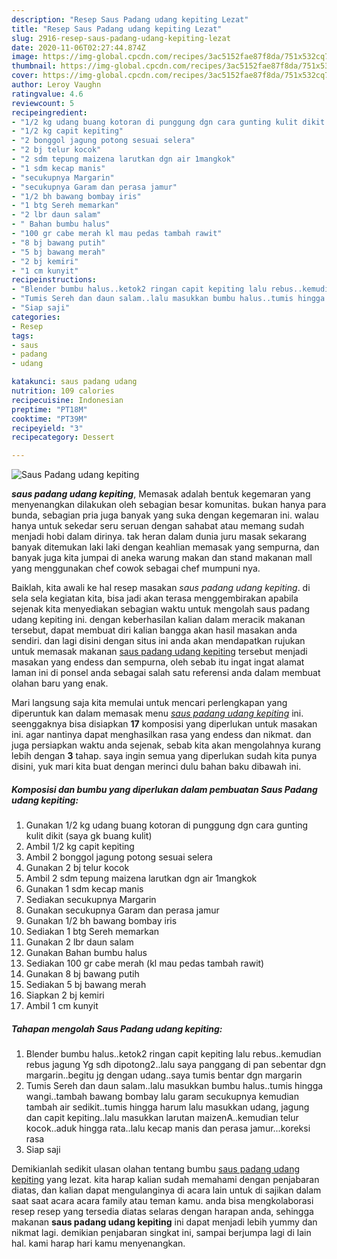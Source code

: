 ```yaml
---
description: "Resep Saus Padang udang kepiting Lezat"
title: "Resep Saus Padang udang kepiting Lezat"
slug: 2916-resep-saus-padang-udang-kepiting-lezat
date: 2020-11-06T02:27:44.874Z
image: https://img-global.cpcdn.com/recipes/3ac5152fae87f8da/751x532cq70/saus-padang-udang-kepiting-foto-resep-utama.jpg
thumbnail: https://img-global.cpcdn.com/recipes/3ac5152fae87f8da/751x532cq70/saus-padang-udang-kepiting-foto-resep-utama.jpg
cover: https://img-global.cpcdn.com/recipes/3ac5152fae87f8da/751x532cq70/saus-padang-udang-kepiting-foto-resep-utama.jpg
author: Leroy Vaughn
ratingvalue: 4.6
reviewcount: 5
recipeingredient:
- "1/2 kg udang buang kotoran di punggung dgn cara gunting kulit dikit saya gk buang kulit"
- "1/2 kg capit kepiting"
- "2 bonggol jagung potong sesuai selera"
- "2 bj telur kocok"
- "2 sdm tepung maizena larutkan dgn air 1mangkok"
- "1 sdm kecap manis"
- "secukupnya Margarin"
- "secukupnya Garam dan perasa jamur"
- "1/2 bh bawang bombay iris"
- "1 btg Sereh memarkan"
- "2 lbr daun salam"
- " Bahan bumbu halus"
- "100 gr cabe merah kl mau pedas tambah rawit"
- "8 bj bawang putih"
- "5 bj bawang merah"
- "2 bj kemiri"
- "1 cm kunyit"
recipeinstructions:
- "Blender bumbu halus..ketok2 ringan capit kepiting lalu rebus..kemudian rebus jagung Yg sdh dipotong2..lalu saya panggang di pan sebentar dgn margarin..begitu jg dengan udang..saya tumis bentar dgn margarin"
- "Tumis Sereh dan daun salam..lalu masukkan bumbu halus..tumis hingga wangi..tambah bawang bombay lalu garam secukupnya kemudian tambah air sedikit..tumis hingga harum lalu masukkan udang, jagung dan capit kepiting..lalu masukkan larutan maizenA..kemudian telur kocok..aduk hingga rata..lalu kecap manis dan perasa jamur...koreksi rasa"
- "Siap saji"
categories:
- Resep
tags:
- saus
- padang
- udang

katakunci: saus padang udang 
nutrition: 109 calories
recipecuisine: Indonesian
preptime: "PT18M"
cooktime: "PT39M"
recipeyield: "3"
recipecategory: Dessert

---
```



![Saus Padang udang kepiting](https://img-global.cpcdn.com/recipes/3ac5152fae87f8da/751x532cq70/saus-padang-udang-kepiting-foto-resep-utama.jpg)

<b><i>saus padang udang kepiting</i></b>, Memasak adalah bentuk kegemaran yang menyenangkan dilakukan oleh sebagian besar komunitas. bukan hanya para bunda, sebagian pria juga banyak yang suka dengan kegemaran ini. walau hanya untuk sekedar seru seruan dengan sahabat atau memang sudah menjadi hobi dalam dirinya. tak heran dalam dunia juru masak sekarang banyak ditemukan laki laki dengan keahlian memasak yang sempurna, dan banyak juga kita jumpai di aneka warung makan dan stand makanan mall yang menggunakan chef cowok sebagai chef mumpuni nya.

Baiklah, kita awali ke hal resep masakan <i>saus padang udang kepiting</i>. di sela sela kegiatan kita, bisa jadi akan terasa menggembirakan apabila sejenak kita menyediakan sebagian waktu untuk mengolah saus padang udang kepiting ini. dengan keberhasilan kalian dalam meracik makanan tersebut, dapat membuat diri kalian bangga akan hasil masakan anda sendiri. dan lagi disini dengan situs ini anda akan mendapatkan rujukan untuk memasak makanan <u>saus padang udang kepiting</u> tersebut menjadi masakan yang endess dan sempurna, oleh sebab itu ingat ingat alamat laman ini di ponsel anda sebagai salah satu referensi anda dalam membuat olahan baru yang enak.




Mari langsung saja kita memulai untuk mencari perlengkapan yang diperuntuk kan dalam memasak menu <u><i>saus padang udang kepiting</i></u> ini. seenggaknya bisa disiapkan <b>17</b> komposisi yang diperlukan untuk masakan ini. agar nantinya dapat menghasilkan rasa yang endess dan nikmat. dan juga persiapkan waktu anda sejenak, sebab kita akan mengolahnya kurang lebih dengan <b>3</b> tahap. saya ingin semua yang diperlukan sudah kita punya disini, yuk mari kita buat dengan merinci dulu bahan baku dibawah ini.

<!--inarticleads1-->

##### Komposisi dan bumbu yang diperlukan dalam pembuatan Saus Padang udang kepiting:

1. Gunakan 1/2 kg udang buang kotoran di punggung dgn cara gunting kulit dikit (saya gk buang kulit)
1. Ambil 1/2 kg capit kepiting
1. Ambil 2 bonggol jagung potong sesuai selera
1. Gunakan 2 bj telur kocok
1. Ambil 2 sdm tepung maizena larutkan dgn air 1mangkok
1. Gunakan 1 sdm kecap manis
1. Sediakan secukupnya Margarin
1. Gunakan secukupnya Garam dan perasa jamur
1. Gunakan 1/2 bh bawang bombay iris
1. Sediakan 1 btg Sereh memarkan
1. Gunakan 2 lbr daun salam
1. Gunakan  Bahan bumbu halus
1. Sediakan 100 gr cabe merah (kl mau pedas tambah rawit)
1. Gunakan 8 bj bawang putih
1. Sediakan 5 bj bawang merah
1. Siapkan 2 bj kemiri
1. Ambil 1 cm kunyit




<!--inarticleads2-->

##### Tahapan mengolah Saus Padang udang kepiting:

1. Blender bumbu halus..ketok2 ringan capit kepiting lalu rebus..kemudian rebus jagung Yg sdh dipotong2..lalu saya panggang di pan sebentar dgn margarin..begitu jg dengan udang..saya tumis bentar dgn margarin
1. Tumis Sereh dan daun salam..lalu masukkan bumbu halus..tumis hingga wangi..tambah bawang bombay lalu garam secukupnya kemudian tambah air sedikit..tumis hingga harum lalu masukkan udang, jagung dan capit kepiting..lalu masukkan larutan maizenA..kemudian telur kocok..aduk hingga rata..lalu kecap manis dan perasa jamur...koreksi rasa
1. Siap saji




Demikianlah sedikit ulasan olahan tentang bumbu <u>saus padang udang kepiting</u> yang lezat. kita harap kalian sudah memahami dengan penjabaran diatas, dan kalian dapat mengulanginya di acara lain untuk di sajikan dalam saat saat acara acara family atau teman kamu. anda bisa mengkolaborasi resep resep yang tersedia diatas selaras dengan harapan anda, sehingga makanan <b>saus padang udang kepiting</b> ini dapat menjadi lebih yummy dan nikmat lagi. demikian penjabaran singkat ini, sampai berjumpa lagi di lain hal. kami harap hari kamu menyenangkan.
